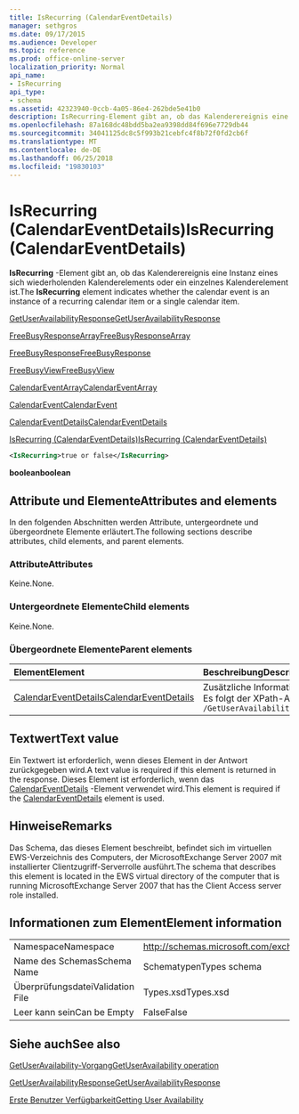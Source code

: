 ```yaml
---
title: IsRecurring (CalendarEventDetails)
manager: sethgros
ms.date: 09/17/2015
ms.audience: Developer
ms.topic: reference
ms.prod: office-online-server
localization_priority: Normal
api_name:
- IsRecurring
api_type:
- schema
ms.assetid: 42323940-0ccb-4a05-86e4-262bde5e41b0
description: IsRecurring-Element gibt an, ob das Kalenderereignis eine Instanz eines sich wiederholenden Kalenderelements oder ein einzelnes Kalenderelement ist.
ms.openlocfilehash: 87a168dc48bdd5ba2ea9398dd84f696e7729db44
ms.sourcegitcommit: 34041125dc8c5f993b21cebfc4f8b72f0fd2cb6f
ms.translationtype: MT
ms.contentlocale: de-DE
ms.lasthandoff: 06/25/2018
ms.locfileid: "19830103"
---
```

# <a name="isrecurring-calendareventdetails"></a><span data-ttu-id="fb848-103">IsRecurring (CalendarEventDetails)</span><span class="sxs-lookup"><span data-stu-id="fb848-103">IsRecurring (CalendarEventDetails)</span></span>

<span data-ttu-id="fb848-104">**IsRecurring** -Element gibt an, ob das Kalenderereignis eine Instanz eines sich wiederholenden Kalenderelements oder ein einzelnes Kalenderelement ist.</span><span class="sxs-lookup"><span data-stu-id="fb848-104">The **IsRecurring** element indicates whether the calendar event is an instance of a recurring calendar item or a single calendar item.</span></span> 
  
[<span data-ttu-id="fb848-105">GetUserAvailabilityResponse</span><span class="sxs-lookup"><span data-stu-id="fb848-105">GetUserAvailabilityResponse</span></span>](getuseravailabilityresponse.md)
  
[<span data-ttu-id="fb848-106">FreeBusyResponseArray</span><span class="sxs-lookup"><span data-stu-id="fb848-106">FreeBusyResponseArray</span></span>](freebusyresponsearray.md)
  
[<span data-ttu-id="fb848-107">FreeBusyResponse</span><span class="sxs-lookup"><span data-stu-id="fb848-107">FreeBusyResponse</span></span>](freebusyresponse.md)
  
[<span data-ttu-id="fb848-108">FreeBusyView</span><span class="sxs-lookup"><span data-stu-id="fb848-108">FreeBusyView</span></span>](freebusyview.md)
  
[<span data-ttu-id="fb848-109">CalendarEventArray</span><span class="sxs-lookup"><span data-stu-id="fb848-109">CalendarEventArray</span></span>](calendareventarray.md)
  
[<span data-ttu-id="fb848-110">CalendarEvent</span><span class="sxs-lookup"><span data-stu-id="fb848-110">CalendarEvent</span></span>](calendarevent.md)
  
[<span data-ttu-id="fb848-111">CalendarEventDetails</span><span class="sxs-lookup"><span data-stu-id="fb848-111">CalendarEventDetails</span></span>](calendareventdetails.md)
  
[<span data-ttu-id="fb848-112">IsRecurring (CalendarEventDetails)</span><span class="sxs-lookup"><span data-stu-id="fb848-112">IsRecurring (CalendarEventDetails)</span></span>](isrecurring-calendareventdetails.md)
  
```xml
<IsRecurring>true or false</IsRecurring>
```

 <span data-ttu-id="fb848-113">**boolean**</span><span class="sxs-lookup"><span data-stu-id="fb848-113">**boolean**</span></span>
## <a name="attributes-and-elements"></a><span data-ttu-id="fb848-114">Attribute und Elemente</span><span class="sxs-lookup"><span data-stu-id="fb848-114">Attributes and elements</span></span>

<span data-ttu-id="fb848-115">In den folgenden Abschnitten werden Attribute, untergeordnete und übergeordnete Elemente erläutert.</span><span class="sxs-lookup"><span data-stu-id="fb848-115">The following sections describe attributes, child elements, and parent elements.</span></span>
  
### <a name="attributes"></a><span data-ttu-id="fb848-116">Attribute</span><span class="sxs-lookup"><span data-stu-id="fb848-116">Attributes</span></span>

<span data-ttu-id="fb848-117">Keine.</span><span class="sxs-lookup"><span data-stu-id="fb848-117">None.</span></span>
  
### <a name="child-elements"></a><span data-ttu-id="fb848-118">Untergeordnete Elemente</span><span class="sxs-lookup"><span data-stu-id="fb848-118">Child elements</span></span>

<span data-ttu-id="fb848-119">Keine.</span><span class="sxs-lookup"><span data-stu-id="fb848-119">None.</span></span>
  
### <a name="parent-elements"></a><span data-ttu-id="fb848-120">Übergeordnete Elemente</span><span class="sxs-lookup"><span data-stu-id="fb848-120">Parent elements</span></span>

|<span data-ttu-id="fb848-121">**Element**</span><span class="sxs-lookup"><span data-stu-id="fb848-121">**Element**</span></span>|<span data-ttu-id="fb848-122">**Beschreibung**</span><span class="sxs-lookup"><span data-stu-id="fb848-122">**Description**</span></span>|
|:-----|:-----|
|[<span data-ttu-id="fb848-123">CalendarEventDetails</span><span class="sxs-lookup"><span data-stu-id="fb848-123">CalendarEventDetails</span></span>](calendareventdetails.md) <br/> |<span data-ttu-id="fb848-124">Zusätzliche Informationen zu einem Kalenderereignis.</span><span class="sxs-lookup"><span data-stu-id="fb848-124">Provides additional information about a calendar event.</span></span>  <br/> <span data-ttu-id="fb848-125">Es folgt der XPath-Ausdruck, der dieses Element:</span><span class="sxs-lookup"><span data-stu-id="fb848-125">The following is the XPath expression to this element:</span></span>  <br/>  `/GetUserAvailabilityResponse/FreeBusyResponseArray/FreeBusyResponse/FreeBusyView/CalendarEventArray/CalendarEvent[i]/CalendarEventDetails` <br/> |
   
## <a name="text-value"></a><span data-ttu-id="fb848-126">Textwert</span><span class="sxs-lookup"><span data-stu-id="fb848-126">Text value</span></span>

<span data-ttu-id="fb848-127">Ein Textwert ist erforderlich, wenn dieses Element in der Antwort zurückgegeben wird.</span><span class="sxs-lookup"><span data-stu-id="fb848-127">A text value is required if this element is returned in the response.</span></span> <span data-ttu-id="fb848-128">Dieses Element ist erforderlich, wenn das [CalendarEventDetails](calendareventdetails.md) -Element verwendet wird.</span><span class="sxs-lookup"><span data-stu-id="fb848-128">This element is required if the [CalendarEventDetails](calendareventdetails.md) element is used.</span></span> 
  
## <a name="remarks"></a><span data-ttu-id="fb848-129">Hinweise</span><span class="sxs-lookup"><span data-stu-id="fb848-129">Remarks</span></span>

<span data-ttu-id="fb848-130">Das Schema, das dieses Element beschreibt, befindet sich im virtuellen EWS-Verzeichnis des Computers, der MicrosoftExchange Server 2007 mit installierter Clientzugriff-Serverrolle ausführt.</span><span class="sxs-lookup"><span data-stu-id="fb848-130">The schema that describes this element is located in the EWS virtual directory of the computer that is running MicrosoftExchange Server 2007 that has the Client Access server role installed.</span></span>
  
## <a name="element-information"></a><span data-ttu-id="fb848-131">Informationen zum Element</span><span class="sxs-lookup"><span data-stu-id="fb848-131">Element information</span></span>

|||
|:-----|:-----|
|<span data-ttu-id="fb848-132">Namespace</span><span class="sxs-lookup"><span data-stu-id="fb848-132">Namespace</span></span>  <br/> |http://schemas.microsoft.com/exchange/services/2006/types  <br/> |
|<span data-ttu-id="fb848-133">Name des Schemas</span><span class="sxs-lookup"><span data-stu-id="fb848-133">Schema Name</span></span>  <br/> |<span data-ttu-id="fb848-134">Schematypen</span><span class="sxs-lookup"><span data-stu-id="fb848-134">Types schema</span></span>  <br/> |
|<span data-ttu-id="fb848-135">Überprüfungsdatei</span><span class="sxs-lookup"><span data-stu-id="fb848-135">Validation File</span></span>  <br/> |<span data-ttu-id="fb848-136">Types.xsd</span><span class="sxs-lookup"><span data-stu-id="fb848-136">Types.xsd</span></span>  <br/> |
|<span data-ttu-id="fb848-137">Leer kann sein</span><span class="sxs-lookup"><span data-stu-id="fb848-137">Can be Empty</span></span>  <br/> |<span data-ttu-id="fb848-138">False</span><span class="sxs-lookup"><span data-stu-id="fb848-138">False</span></span>  <br/> |
   
## <a name="see-also"></a><span data-ttu-id="fb848-139">Siehe auch</span><span class="sxs-lookup"><span data-stu-id="fb848-139">See also</span></span>



[<span data-ttu-id="fb848-140">GetUserAvailability-Vorgang</span><span class="sxs-lookup"><span data-stu-id="fb848-140">GetUserAvailability operation</span></span>](getuseravailability-operation.md)
  
[<span data-ttu-id="fb848-141">GetUserAvailabilityResponse</span><span class="sxs-lookup"><span data-stu-id="fb848-141">GetUserAvailabilityResponse</span></span>](getuseravailabilityresponse.md)


[<span data-ttu-id="fb848-142">Erste Benutzer Verfügbarkeit</span><span class="sxs-lookup"><span data-stu-id="fb848-142">Getting User Availability</span></span>](http://msdn.microsoft.com/library/d4133fcb-9b0f-4e6b-aadf-a389da83516a%28Office.15%29.aspx)

